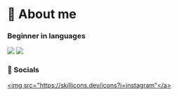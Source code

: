 # 📌 About me

### Beginner in languages
![](https://skillicons.dev/icons?i=css) ![](https://skillicons.dev/icons?i=html)
### 📱 Socials
<a href="https://www.instagram.com/tickly50_/"><img src="https://skillicons.dev/icons?i=instagram"</a>
